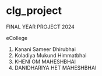 # clg_project

FINAL YEAR PROJECT 2024


eCollege

1. Kanani Sameer Dhirubhai
2. Koladiya Mukund Himmatbhai
3. KHENI OM MAHESHBHAI
4. DANIDHARIYA HET MAHESHBHAI
